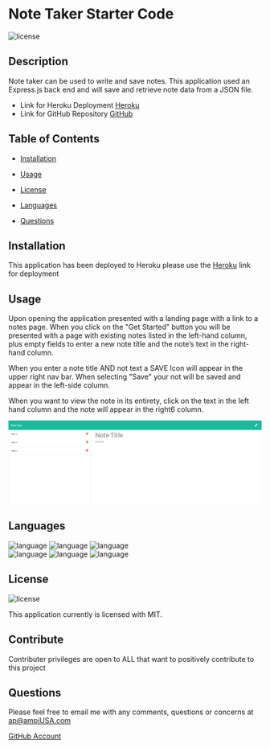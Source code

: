 # Note Taker Starter Code
  ![license](https://img.shields.io/badge/license-MIT-critical?./license/MIT)

  ## Description
  Note taker can be used to write and save notes. This application used an Express.js back end and will save and retrieve note data from a JSON file.  

  * Link for Heroku Deployment [Heroku](https://weekly-challenge11-note-taker.herokuapp.com/)    
  * Link for GitHub Repository [GitHub](https://github.com/a7063p/week-11-challenge.git)  


  ## Table of Contents
  * [Installation](#Installation)
  * [Usage](#Usage)
  * [License](#License)
  * [Languages](#Languages)  
  
  
  * [Questions](##Questions) 
  

  ## Installation
  This application has been deployed to Heroku please use the [Heroku](https://weekly-challenge11-note-taker.herokuapp.com/) link for deployment

  ## Usage
  Upon opening the application presented with a landing page with a link to a notes page. When you click on the "Get Started" button you will be presented with a page with existing notes listed in the left-hand column, plus empty fields to enter a new note title and the note’s text in the right-hand column. 

  When you enter a note title AND not text a SAVE Icon will appear in the upper right nav bar. When selecting "Save" your not will be saved and appear in the left-side column.

  When you want to view the note in its entirety, click on the text in the left hand column and the note will appear in the right6 column.

  ![image](./image/note_taker.PNG)  
  
  ## Languages  
  ![language](https://img.shields.io/badge/JavaScript-critical)  ![language](https://img.shields.io/badge/ES6-critical)  ![language](https://img.shields.io/badge/Node-critical)  
  ![language](https://img.shields.io/badge/JavaScript-critical)  ![language](https://img.shields.io/badge/uniqid-critical)  ![language](https://img.shields.io/badge/Express-critical)    
 

  ## License
  ![license](https://img.shields.io/badge/license-MIT-critical)
  
  This application currently is licensed with MIT. 
 

  


  ## Contribute
  Contributer privileges are open to ALL that want to positively contribute to this project

  
  

  ## Questions
  Please feel free to email me with any comments, questions or concerns at ap@ampiUSA.com

  [GitHub Account](https://github.com/a7063p)

